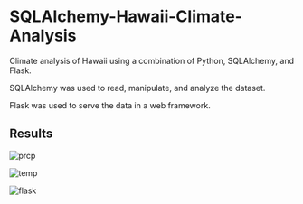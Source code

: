 # SQLAlchemy-Hawaii-Climate-Analysis

Climate analysis of Hawaii using a combination of Python, SQLAlchemy, and Flask.

SQLAlchemy was used to read, manipulate, and analyze the dataset.

Flask was used to serve the data in a web framework.

## Results

![prcp](https://github.com/jjying89/sqlalchemy-challenge/blob/main/Images/prcp.PNG)

![temp](https://github.com/jjying89/sqlalchemy-challenge/blob/main/Images/temp.PNG)

![flask](https://github.com/jjying89/sqlalchemy-challenge/blob/main/Images/flask.PNG)
